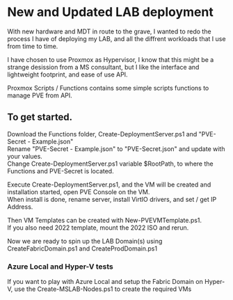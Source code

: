 # New and Updated LAB deployment  
With new hardware and MDT in route to the grave, I wanted to redo the process I have of deploying my LAB, and all the diffrent workloads that I use from time to time.  
  
I have chosen to use Proxmox as Hypervisor, I know that this might be a strange desission from a MS consultant, but I like the interface and lightweight footprint, and ease of use API.  
  
Proxmox Scripts / Functions contains some simple scripts functions to manage PVE from API.  
  
  
## To get started.  
Download the Functions folder, Create-DeploymentServer.ps1 and "PVE-Secret - Example.json"  
Rename "PVE-Secret - Example.json" to "PVE-Secret.json" and update with your values.   
Change Create-DeploymentServer.ps1 variable $RootPath, to where the Functions and PVE-Secret is located.  
  
Execute Create-DeploymentServer.ps1, and the VM will be created and installation started, open PVE Console on the VM.  
When install is done, rename server, install VirtIO drivers, and set / get IP Address.  
  
  
Then VM Templates can be created with New-PVEVMTemplate.ps1.  
If you also need 2022 template, mount the 2022 ISO and rerun.  
  
Now we are ready to spin up the LAB Domain(s) using CreateFabricDomain.ps1 and CreateProdDomain.ps1  
  
  
### Azure Local and Hyper-V tests  
If you want to play with Azure Local and setup the Fabric Domain on Hyper-V, use the Create-MSLAB-Nodes.ps1 to create the required VMs  
  
